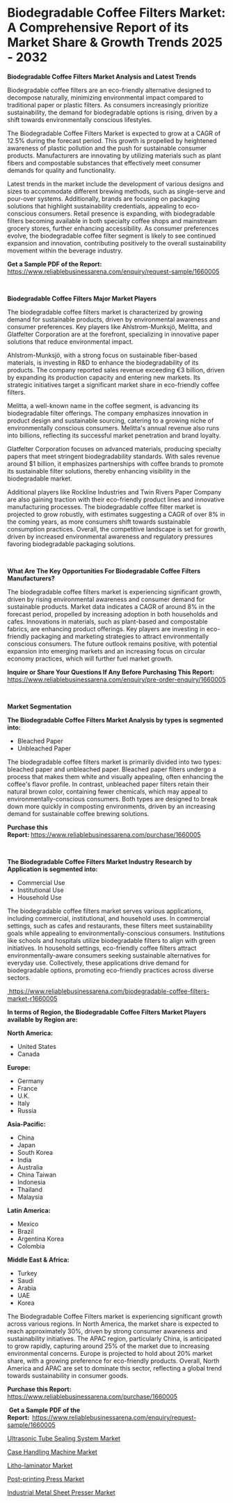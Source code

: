 <p><h1>Biodegradable Coffee Filters Market: A Comprehensive Report of its Market Share & Growth Trends 2025 - 2032</h1></p><p><strong>Biodegradable Coffee Filters Market Analysis and Latest Trends</strong></p>
<p><p>Biodegradable coffee filters are an eco-friendly alternative designed to decompose naturally, minimizing environmental impact compared to traditional paper or plastic filters. As consumers increasingly prioritize sustainability, the demand for biodegradable options is rising, driven by a shift towards environmentally conscious lifestyles. </p><p>The Biodegradable Coffee Filters Market is expected to grow at a CAGR of 12.5% during the forecast period. This growth is propelled by heightened awareness of plastic pollution and the push for sustainable consumer products. Manufacturers are innovating by utilizing materials such as plant fibers and compostable substances that effectively meet consumer demands for quality and functionality.</p><p>Latest trends in the market include the development of various designs and sizes to accommodate different brewing methods, such as single-serve and pour-over systems. Additionally, brands are focusing on packaging solutions that highlight sustainability credentials, appealing to eco-conscious consumers. Retail presence is expanding, with biodegradable filters becoming available in both specialty coffee shops and mainstream grocery stores, further enhancing accessibility. As consumer preferences evolve, the biodegradable coffee filter segment is likely to see continued expansion and innovation, contributing positively to the overall sustainability movement within the beverage industry.</p></p>
<p><strong>Get a Sample PDF of the Report:&nbsp;</strong> <a href="https://www.reliablebusinessarena.com/enquiry/request-sample/1660005?utm_campaign=1902&utm_medium=2&utm_source=Github&utm_content=ia&utm_term=28022025&utm_id=biodegradable-coffee-filters">https://www.reliablebusinessarena.com/enquiry/request-sample/1660005</a></p>
<p>&nbsp;</p>
<p><strong>Biodegradable Coffee Filters Major Market Players</strong></p>
<p><p>The biodegradable coffee filters market is characterized by growing demand for sustainable products, driven by environmental awareness and consumer preferences. Key players like Ahlstrom-Munksjö, Melitta, and Glatfelter Corporation are at the forefront, specializing in innovative paper solutions that reduce environmental impact.</p><p>Ahlstrom-Munksjö, with a strong focus on sustainable fiber-based materials, is investing in R&D to enhance the biodegradability of its products. The company reported sales revenue exceeding €3 billion, driven by expanding its production capacity and entering new markets. Its strategic initiatives target a significant market share in eco-friendly coffee filters.</p><p>Melitta, a well-known name in the coffee segment, is advancing its biodegradable filter offerings. The company emphasizes innovation in product design and sustainable sourcing, catering to a growing niche of environmentally conscious consumers. Melitta's annual revenue also runs into billions, reflecting its successful market penetration and brand loyalty.</p><p>Glatfelter Corporation focuses on advanced materials, producing specialty papers that meet stringent biodegradability standards. With sales revenue around $1 billion, it emphasizes partnerships with coffee brands to promote its sustainable filter solutions, thereby enhancing visibility in the biodegradable market.</p><p>Additional players like Rockline Industries and Twin Rivers Paper Company are also gaining traction with their eco-friendly product lines and innovative manufacturing processes. The biodegradable coffee filter market is projected to grow robustly, with estimates suggesting a CAGR of over 8% in the coming years, as more consumers shift towards sustainable consumption practices. Overall, the competitive landscape is set for growth, driven by increased environmental awareness and regulatory pressures favoring biodegradable packaging solutions.</p></p>
<p>&nbsp;</p>
<p><strong>What Are The Key Opportunities For Biodegradable Coffee Filters Manufacturers?</strong></p>
<p><p>The biodegradable coffee filters market is experiencing significant growth, driven by rising environmental awareness and consumer demand for sustainable products. Market data indicates a CAGR of around 8% in the forecast period, propelled by increasing adoption in both households and cafes. Innovations in materials, such as plant-based and compostable fabrics, are enhancing product offerings. Key players are investing in eco-friendly packaging and marketing strategies to attract environmentally conscious consumers. The future outlook remains positive, with potential expansion into emerging markets and an increasing focus on circular economy practices, which will further fuel market growth.</p></p>
<p><strong>Inquire or Share Your Questions If Any Before Purchasing This Report:</strong> <a href="https://www.reliablebusinessarena.com/enquiry/pre-order-enquiry/1660005?utm_campaign=1902&utm_medium=2&utm_source=Github&utm_content=ia&utm_term=28022025&utm_id=biodegradable-coffee-filters">https://www.reliablebusinessarena.com/enquiry/pre-order-enquiry/1660005</a></p>
<p>&nbsp;</p>
<p><strong>Market Segmentation</strong></p>
<p><strong>The Biodegradable Coffee Filters Market Analysis by types is segmented into:</strong></p>
<p><ul><li>Bleached Paper</li><li>Unbleached Paper</li></ul></p>
<p><p>The biodegradable coffee filters market is primarily divided into two types: bleached paper and unbleached paper. Bleached paper filters undergo a process that makes them white and visually appealing, often enhancing the coffee's flavor profile. In contrast, unbleached paper filters retain their natural brown color, containing fewer chemicals, which may appeal to environmentally-conscious consumers. Both types are designed to break down more quickly in composting environments, driven by an increasing demand for sustainable coffee brewing solutions.</p></p>
<p><strong>Purchase this Report:&nbsp;</strong><a href="https://www.reliablebusinessarena.com/purchase/1660005?utm_campaign=1902&utm_medium=2&utm_source=Github&utm_content=ia&utm_term=28022025&utm_id=biodegradable-coffee-filters">https://www.reliablebusinessarena.com/purchase/1660005</a></p>
<p>&nbsp;</p>
<p><strong>The Biodegradable Coffee Filters Market Industry Research by Application is segmented into:</strong></p>
<p><ul><li>Commercial Use</li><li>Institutional Use</li><li>Household Use</li></ul></p>
<p><p>The biodegradable coffee filters market serves various applications, including commercial, institutional, and household uses. In commercial settings, such as cafes and restaurants, these filters meet sustainability goals while appealing to environmentally-conscious consumers. Institutions like schools and hospitals utilize biodegradable filters to align with green initiatives. In household settings, eco-friendly coffee filters attract environmentally-aware consumers seeking sustainable alternatives for everyday use. Collectively, these applications drive demand for biodegradable options, promoting eco-friendly practices across diverse sectors.</p></p>
<p><a href="https://www.reliablebusinessarena.com/biodegradable-coffee-filters-market-r1660005?utm_campaign=1902&utm_medium=2&utm_source=Github&utm_content=ia&utm_term=28022025&utm_id=biodegradable-coffee-filters">&nbsp;https://www.reliablebusinessarena.com/biodegradable-coffee-filters-market-r1660005</a></p>
<p><strong>In terms of Region, the Biodegradable Coffee Filters Market Players available by Region are:</strong></p>
<p>
    <p> <strong> North America: </strong>
        <ul>
            <li>United States</li>
            <li>Canada</li>
        </ul>
        </p> 
    <p> <strong> Europe: </strong>
        <ul>
            <li>Germany</li>
            <li>France</li>
            <li>U.K.</li>
            <li>Italy</li>
            <li>Russia</li>
        </ul>
        </p> 
    <p> <strong> Asia-Pacific: </strong>
        <ul>
            <li>China</li>
            <li>Japan</li>
            <li>South Korea</li>
            <li>India</li>
            <li>Australia</li>
            <li>China Taiwan</li>
            <li>Indonesia</li>
            <li>Thailand</li>
            <li>Malaysia</li>
        </ul>
        </p> 
    <p> <strong> Latin America: </strong>
        <ul>
            <li>Mexico</li>
            <li>Brazil</li>
            <li>Argentina Korea</li>
            <li>Colombia</li>
        </ul>
        </p> 
    <p> <strong> Middle East & Africa: </strong>
        <ul>
            <li>Turkey</li>
            <li>Saudi</li>
            <li>Arabia</li>
            <li>UAE</li>
            <li>Korea</li>
        </ul>
    </p>
    </p>
<p><p>The Biodegradable Coffee Filters market is experiencing significant growth across various regions. In North America, the market share is expected to reach approximately 30%, driven by strong consumer awareness and sustainability initiatives. The APAC region, particularly China, is anticipated to grow rapidly, capturing around 25% of the market due to increasing environmental concerns. Europe is projected to hold about 20% market share, with a growing preference for eco-friendly products. Overall, North America and APAC are set to dominate this sector, reflecting a global trend towards sustainability in consumer goods.</p></p>
<p><strong>Purchase this Report: </strong><a href="https://www.reliablebusinessarena.com/purchase/1660005?utm_campaign=1902&utm_medium=2&utm_source=Github&utm_content=ia&utm_term=28022025&utm_id=biodegradable-coffee-filters">https://www.reliablebusinessarena.com/purchase/1660005</a></p>
<p>&nbsp;<strong>Get a Sample PDF of the Report:&nbsp;&nbsp;</strong><a href="https://www.reliablebusinessarena.com/enquiry/request-sample/1660005?utm_campaign=1902&utm_medium=2&utm_source=Github&utm_content=ia&utm_term=28022025&utm_id=biodegradable-coffee-filters">https://www.reliablebusinessarena.com/enquiry/request-sample/1660005</a></p>
<p><strong></strong></p>
<p><p><a href="https://github.com/hoilemcabeow/Market-Research-Report-List-1/blob/main/ultrasonic-tube-sealing-system-market.md?utm_campaign=1902&utm_medium=2&utm_source=Github&utm_content=ia&utm_term=28022025&utm_id=biodegradable-coffee-filters">Ultrasonic Tube Sealing System Market</a></p><p><a href="https://github.com/lottysawlea6/Market-Research-Report-List-1/blob/main/case-handling-machine-market.md?utm_campaign=1902&utm_medium=2&utm_source=Github&utm_content=ia&utm_term=28022025&utm_id=biodegradable-coffee-filters">Case Handling Machine Market</a></p><p><a href="https://github.com/elroddrewspm/Market-Research-Report-List-1/blob/main/litho-laminator-market.md?utm_campaign=1902&utm_medium=2&utm_source=Github&utm_content=ia&utm_term=28022025&utm_id=biodegradable-coffee-filters">Litho-laminator Market</a></p><p><a href="https://github.com/baheraennika/Market-Research-Report-List-1/blob/main/post-printing-press-market.md?utm_campaign=1902&utm_medium=2&utm_source=Github&utm_content=ia&utm_term=28022025&utm_id=biodegradable-coffee-filters">Post-printing Press Market</a></p><p><a href="https://github.com/mokeleveisel/Market-Research-Report-List-1/blob/main/industrial-metal-sheet-presser-market.md?utm_campaign=1902&utm_medium=2&utm_source=Github&utm_content=ia&utm_term=28022025&utm_id=biodegradable-coffee-filters">Industrial Metal Sheet Presser Market</a></p></p>